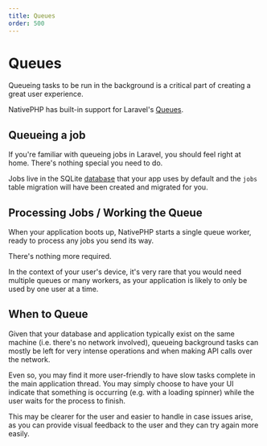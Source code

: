 ```yaml
---
title: Queues
order: 500
---
```

# Queues

Queueing tasks to be run in the background is a critical part of creating a great user experience.

NativePHP has built-in support for Laravel's [Queues](https://laravel.com/docs/queues).

## Queueing a job
If you're familiar with queueing jobs in Laravel, you should feel right at home. There's nothing special you need to do.

Jobs live in the SQLite [database](/docs/digging-deeper/databases) that your app uses by default and the `jobs` table
migration will have been created and migrated for you.

## Processing Jobs / Working the Queue
When your application boots up, NativePHP starts a single queue worker, ready to process any jobs you send its way.

There's nothing more required.

In the context of your user's device, it's very rare that you would need multiple queues or many workers, as your
application is likely to only be used by one user at a time.

## When to Queue
Given that your database and application typically exist on the same machine (i.e. there's no network involved),
queueing background tasks can mostly be left for very intense operations and when making API calls over the network.

Even so, you may find it more user-friendly to have slow tasks complete in the main application thread. You may simply
choose to have your UI indicate that something is occurring (e.g. with a loading spinner) while the user waits for the
process to finish.

This may be clearer for the user and easier to handle in case issues arise, as you can provide visual feedback to the
user and they can try again more easily.

